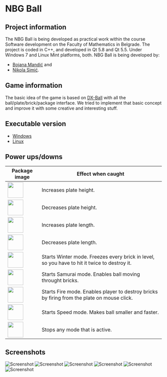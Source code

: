 # NBG Ball

## Project information

The NBG Ball is being developed as practical work within the course Software development on the Faculty of Mathematics in Belgrade. The project is coded in C++, and developed in Qt 5.8 and Qt 5.5. Under Windows 7 and Linux Mint platforms, both.
NBG Ball is being developed by:
+ [Bojana Mandić](https://github.com/mandic-bojana "GitHub profile")
and
+ [Nikola Simić](https://github.com/simkers "GitHub profile").

## Game information

The basic idea of the game is based on [DX-Ball](https://en.wikipedia.org/wiki/DX-Ball "Wikipedia page") with all the ball/plate/brick/package interface. We tried to implement that basic concept and improve it with some creative and interesting stuff.

## Executable version

+ [Windows](https://drive.google.com/file/d/0BxGBdOFgPwOyV3l3c25ObDVUdkk/view "Download")
+ [Linux](../..//raw/master/NBG_Ball.tar.gz "Download")

## Power ups/downs

| Package image | Effect when caught |
|---------------|--------------------|
| <img src="../master/images/plate_increase_height.png" width="50" align = "middle"> | Increases plate height. |
| <img src="../master/images/plate_decrease_height.png" width="50" align = "middle"> | Decreases plate height. |
| <img src="../master/images/plate_increase_length.png" width="50" align = "middle"> | Increases plate length. |
| <img src="../master/images/plate_decrease_length.png" width="50" align = "middle"> | Decreases plate length. |
| <img src="../master/images/ice_cream.png" width="50" align = "middle"> | Starts Winter mode. Freezes every brick in level, so you have to hit it twice to destroy it. |
| <img src="../master/images/sushi.png" width="50" align = "middle"> | Starts Samurai mode. Enables ball moving throught bricks. |
| <img src="../master/images/pepper.png" width="50" align = "middle"> | Starts Fire mode. Enables player to destroy bricks by firing from the plate on mouse click. |
| <img src="../master/images/speed_candy.png" width="50" align = "middle"> | Starts Speed mode. Makes ball smaller and faster. |
| <img src="../master/images/package.png" width="50" align = "middle"> | Stops any mode that is active. |

## Screenshots

![Screenshot](../master/screenshots/1.png)
![Screenshot](../master/screenshots/2.png)
![Screenshot](../master/screenshots/3.png)
![Screenshot](../master/screenshots/4.png)
![Screenshot](../master/screenshots/5.png)
![Screenshot](../master/screenshots/6.png)
